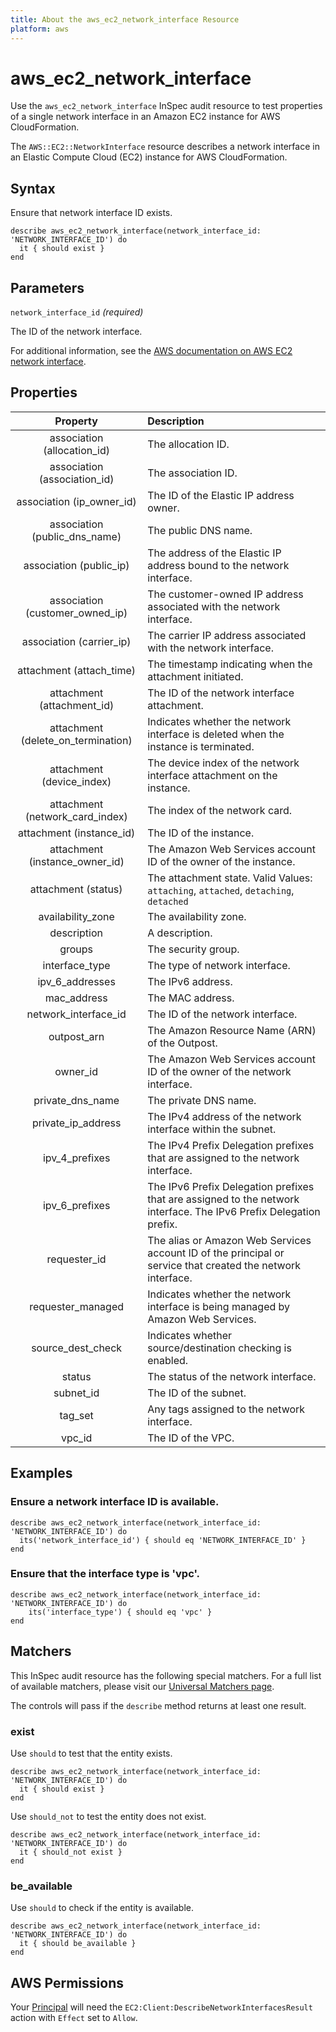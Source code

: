 ```yaml
---
title: About the aws_ec2_network_interface Resource
platform: aws
---
```


# aws_ec2_network_interface

Use the `aws_ec2_network_interface` InSpec audit resource to test properties of a single network interface in an Amazon EC2 instance for AWS CloudFormation.

The `AWS::EC2::NetworkInterface` resource describes a network interface in an Elastic Compute Cloud (EC2) instance for AWS CloudFormation.

## Syntax

Ensure that network interface ID exists.

    describe aws_ec2_network_interface(network_interface_id: 'NETWORK_INTERFACE_ID') do
      it { should exist }
    end

## Parameters

`network_interface_id` _(required)_

The ID of the network interface.

For additional information, see the [AWS documentation on AWS EC2 network interface](https://docs.aws.amazon.com/AWSCloudFormation/latest/UserGuide/aws-resource-ec2-network-interface.html).

## Properties

| Property | Description |
| :---: | :--- |
| association (allocation_id) | The allocation ID. |
| association (association_id) | The association ID. |
| association (ip_owner_id) | The ID of the Elastic IP address owner. |
| association (public_dns_name) | The public DNS name. |
| association (public_ip) | The address of the Elastic IP address bound to the network interface. |
| association (customer_owned_ip) | The customer-owned IP address associated with the network interface. |
| association (carrier_ip) | The carrier IP address associated with the network interface. |
| attachment (attach_time) | The timestamp indicating when the attachment initiated. |
| attachment (attachment_id) | The ID of the network interface attachment. |
| attachment (delete_on_termination) | Indicates whether the network interface is deleted when the instance is terminated. |
| attachment (device_index) | The device index of the network interface attachment on the instance. |
| attachment (network_card_index) | The index of the network card. |
| attachment (instance_id) | The ID of the instance. |
| attachment (instance_owner_id) | The Amazon Web Services account ID of the owner of the instance. |
| attachment (status) | The attachment state. Valid Values: `attaching`, `attached`, `detaching`, `detached` |
| availability_zone | The availability zone. |
| description | A description. |
| groups | The security group. |
| interface_type | The type of network interface. |
| ipv_6_addresses | The IPv6 address. |
| mac_address | The MAC address. |
| network_interface_id | The ID of the network interface. |
| outpost_arn | The Amazon Resource Name (ARN) of the Outpost. |
| owner_id | The Amazon Web Services account ID of the owner of the network interface. |
| private_dns_name | The private DNS name. |
| private_ip_address | The IPv4 address of the network interface within the subnet. |
| ipv_4_prefixes | The IPv4 Prefix Delegation prefixes that are assigned to the network interface. |
| ipv_6_prefixes | The IPv6 Prefix Delegation prefixes that are assigned to the network interface. The IPv6 Prefix Delegation prefix. |
| requester_id | The alias or Amazon Web Services account ID of the principal or service that created the network interface. |
| requester_managed | Indicates whether the network interface is being managed by Amazon Web Services. |
| source_dest_check | Indicates whether source/destination checking is enabled. |
| status | The status of the network interface. |
| subnet_id | The ID of the subnet. |
| tag_set | Any tags assigned to the network interface. |
| vpc_id | The ID of the VPC. |

## Examples

### Ensure a network interface ID is available.

    describe aws_ec2_network_interface(network_interface_id: 'NETWORK_INTERFACE_ID') do
      its('network_interface_id') { should eq 'NETWORK_INTERFACE_ID' }
    end

### Ensure that the interface type is 'vpc'.

    describe aws_ec2_network_interface(network_interface_id: 'NETWORK_INTERFACE_ID') do
        its('interface_type') { should eq 'vpc' }
    end

## Matchers

This InSpec audit resource has the following special matchers. For a full list of available matchers, please visit our [Universal Matchers page](https://www.inspec.io/docs/reference/matchers/).

The controls will pass if the `describe` method returns at least one result.

### exist

Use `should` to test that the entity exists.

    describe aws_ec2_network_interface(network_interface_id: 'NETWORK_INTERFACE_ID') do
      it { should exist }
    end

Use `should_not` to test the entity does not exist.

    describe aws_ec2_network_interface(network_interface_id: 'NETWORK_INTERFACE_ID') do
      it { should_not exist }
    end

### be_available

Use `should` to check if the entity is available.

    describe aws_ec2_network_interface(network_interface_id: 'NETWORK_INTERFACE_ID') do
      it { should be_available }
    end

## AWS Permissions

Your [Principal](https://docs.aws.amazon.com/IAM/latest/UserGuide/intro-structure.html#intro-structure-principal) will need the `EC2:Client:DescribeNetworkInterfacesResult` action with `Effect` set to `Allow`.
